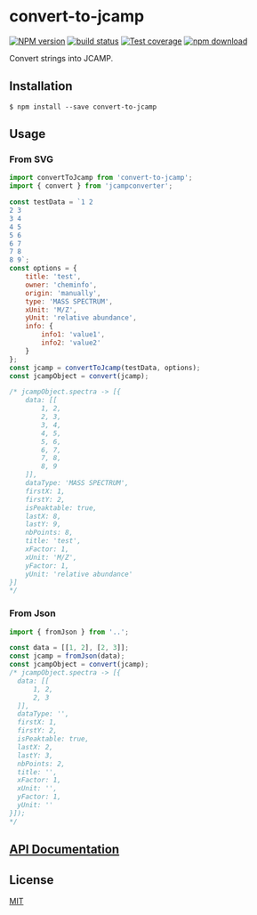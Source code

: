 # convert-to-jcamp

  [![NPM version][npm-image]][npm-url]
  [![build status][travis-image]][travis-url]
  [![Test coverage][codecov-image]][codecov-url]
  [![npm download][download-image]][download-url]

Convert strings into JCAMP.

## Installation

`$ npm install --save convert-to-jcamp`

## Usage
### From SVG
```js
import convertToJcamp from 'convert-to-jcamp';
import { convert } from 'jcampconverter';

const testData = `1 2
2 3
3 4
4 5
5 6
6 7
7 8
8 9`;
const options = {
    title: 'test',
    owner: 'cheminfo',
    origin: 'manually',
    type: 'MASS SPECTRUM',
    xUnit: 'M/Z',
    yUnit: 'relative abundance',
    info: {
        info1: 'value1',
        info2: 'value2'
    }
};
const jcamp = convertToJcamp(testData, options);
const jcampObject = convert(jcamp);

/* jcampObject.spectra -> [{
    data: [[
        1, 2,
        2, 3,
        3, 4,
        4, 5,
        5, 6,
        6, 7,
        7, 8,
        8, 9
    ]],
    dataType: 'MASS SPECTRUM',
    firstX: 1,
    firstY: 2,
    isPeaktable: true,
    lastX: 8,
    lastY: 9,
    nbPoints: 8,
    title: 'test',
    xFactor: 1,
    xUnit: 'M/Z',
    yFactor: 1,
    yUnit: 'relative abundance'
}]
*/
```
### From Json
```js
import { fromJson } from '..';

const data = [[1, 2], [2, 3]];
const jcamp = fromJson(data);
const jcampObject = convert(jcamp);
/* jcampObject.spectra -> [{
  data: [[
      1, 2,
      2, 3
  ]],
  dataType: '',
  firstX: 1,
  firstY: 2,
  isPeaktable: true,
  lastX: 2,
  lastY: 3,
  nbPoints: 2,
  title: '',
  xFactor: 1,
  xUnit: '',
  yFactor: 1,
  yUnit: ''
}]);
*/
```

## [API Documentation](https://cheminfo-js.github.io/convert-to-jcamp/)

## License

  [MIT](./LICENSE)

[npm-image]: https://img.shields.io/npm/v/convert-to-jcamp.svg?style=flat-square
[npm-url]: https://npmjs.org/package/convert-to-jcamp
[travis-image]: https://img.shields.io/travis/cheminfo-js/convert-to-jcamp/master.svg?style=flat-square
[travis-url]: https://travis-ci.org/cheminfo-js/convert-to-jcamp
[codecov-image]: https://img.shields.io/codecov/c/github/cheminfo-js/convert-to-jcamp.svg?style=flat-square
[codecov-url]: https://codecov.io/gh/cheminfo-js/convert-to-jcamp
[download-image]: https://img.shields.io/npm/dm/convert-to-jcamp.svg?style=flat-square
[download-url]: https://npmjs.org/package/convert-to-jcamp
